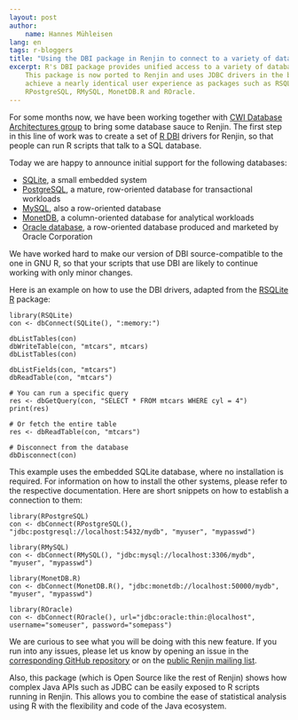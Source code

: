 ```yaml
---
layout: post
author: 
    name: Hannes Mühleisen
lang: en
tags: r-bloggers
title: "Using the DBI package in Renjin to connect to a variety of databases"
excerpt: R's DBI package provides unified access to a variety of databases.
    This package is now ported to Renjin and uses JDBC drivers in the background to
    achieve a nearly identical user experience as packages such as RSQLite,
    RPostgreSQL, RMySQL, MonetDB.R and ROracle.
---
```

  

For some months now, we have been working together with
[CWI Database Architectures group](https://www.cwi.nl/research-groups/database-architectures)
to bring some database sauce to Renjin. The first step in this line of work was
to create a set of
[R DBI](http://cran.r-project.org/web/packages/DBI/index.html) drivers for Renjin,
so that people can run R scripts that talk to a SQL database.

Today we are happy to announce initial support for the following databases:

* [SQLite](https://sqlite.org), a small embedded system
* [PostgreSQL](http://www.postgresql.org), a mature, row-oriented database for transactional workloads
* [MySQL](http://www.mysql.com), also a row-oriented database
* [MonetDB](https://www.monetdb.org/Home), a column-oriented database for analytical workloads
* [Oracle database](https://www.oracle.com/database/index.html), a row-oriented database produced and marketed by Oracle Corporation

We have worked hard to make our version of DBI source-compatible to the one in
GNU R, so that your scripts that use DBI are likely to continue working with
only minor changes.

Here is an example on how to use the DBI drivers, adapted from the
[RSQLite R](http://cran.r-project.org/web/packages/RSQLite/index.html) package:

```{.r}
library(RSQLite)
con <- dbConnect(SQLite(), ":memory:")

dbListTables(con)
dbWriteTable(con, "mtcars", mtcars)
dbListTables(con)

dbListFields(con, "mtcars")
dbReadTable(con, "mtcars")

# You can run a specific query
res <- dbGetQuery(con, "SELECT * FROM mtcars WHERE cyl = 4")
print(res)

# Or fetch the entire table
res <- dbReadTable(con, "mtcars")

# Disconnect from the database
dbDisconnect(con)
````

This example uses the embedded SQLite database, where no installation is
required. For information on how to install the other systems, please refer to
the respective documentation. Here are short snippets on how to establish
a connection to them:

```{.r}
library(RPostgreSQL)
con <- dbConnect(RPostgreSQL(), "jdbc:postgresql://localhost:5432/mydb", "myuser", "mypasswd")
````

```{.r}
library(RMySQL)
con <- dbConnect(RMySQL(), "jdbc:mysql://localhost:3306/mydb", "myuser", "mypasswd")
````

```{.r}
library(MonetDB.R)
con <- dbConnect(MonetDB.R(), "jdbc:monetdb://localhost:50000/mydb", "myuser", "mypasswd")
````

```{.r}
library(ROracle)
con <- dbConnect(ROracle(), url="jdbc:oracle:thin:@localhost", username="someuser", password="somepass")
```

We are curious to see what you will be doing with this new feature. If you run
into any issues, please let us know by opening an issue in the
[corresponding GitHub repository](https://github.com/hannesmuehleisen/renjin-dbi) or on the
[public Renjin mailing list](http://groups.google.com/group/renjin-dev).

Also, this package (which is Open Source like the rest of Renjin) shows how
complex Java APIs such as JDBC can be easily exposed to R scripts running in
Renjin. This allows you to combine the ease of statistical analysis using
R with the flexibility and code of the Java ecosystem.
